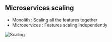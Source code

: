 ## Microservices scaling

* Monolith : Scaling all the features together
* Microservices : Features scaling independently

![Scaling](https://jntakpe.github.io/dxp-training/resources/images/scaling.png)
